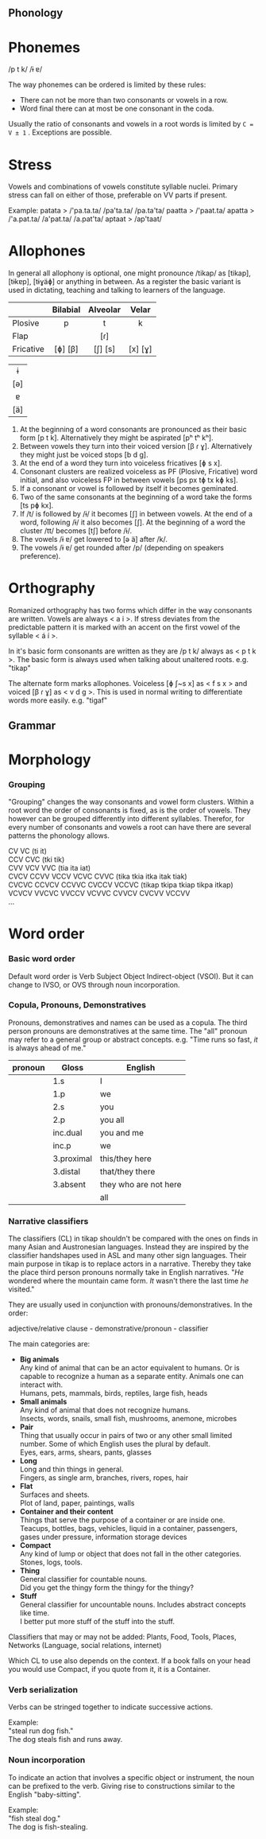 Phonology
---------

Phonemes
========

/p t k/ /ɨ ɐ/

The way phonemes can be ordered is limited by these rules:

* There can not be more than two consonants or vowels in a row.
* Word final there can at most be one consonant in the coda.

Usually the ratio of consonants and vowels in a root words is limited by `C = V ± 1` . Exceptions are possible.

Stress
======

Vowels and combinations of vowels constitute syllable nuclei. Primary stress can fall on either of those, preferable on VV parts if present.

Example:
patata > /'pa.ta.ta/ /pa'ta.ta/ /pa.ta'ta/
paatta > /'paat.ta/
apatta > /'a.pat.ta/ /a'pat.ta/ /a.pat'ta/
aptaat > /ap'taat/

Allophones
==========

In general all allophony is optional, one might pronounce /tikap/ as [tikap], [tɨkɐp], [tɨɣäɸ] or anything in between. As a register the basic variant is used in dictating, teaching and talking to learners of the language.

|                   | Bilabial | Alveolar | Velar   |
| ----------------- |:--------:|:--------:|:-------:|
| Plosive           | p        | t        | k       |
| Flap              |          | [ɾ]      |         |
| Fricative         | [ɸ] [β]  | [ʃ] [s]  | [x] [ɣ] |

|   |
|:-:|
| ɨ |
|[ə]|
| ɐ |
|[ä]|

1. At the beginning of a word consonants are pronounced as their basic form [p t k]. Alternatively they might be aspirated [pʰ tʰ kʰ].
2. Between vowels they turn into their voiced version [β ɾ ɣ]. Alternatively they might just be voiced stops [b d g].
3. At the end of a word they turn into voiceless fricatives [ɸ s x].
4. Consonant clusters are realized voiceless as PF (Plosive, Fricative) word initial, and also voiceless FP in between vowels [ps px tɸ tx kɸ ks].
5. If a consonant or vowel is followed by itself it becomes geminated. 
6. Two of the same consonants at the beginning of a word take the forms [ts pɸ kx].
6. If /t/ is followed by /ɨ/ it becomes [ʃ] in between vowels. At the end of a word, following /ɨ/ it also becomes [ʃ]. At the beginning of a word the cluster /tt/ becomes [tʃ] before /ɨ/.
7. The vowels /ɨ ɐ/ get lowered to [ə ä] after /k/.
8. The vowels /ɨ ɐ/ get rounded after /p/ (depending on speakers preference).

Orthography
===========

Romanized orthography has two forms which differ in the way consonants are written. Vowels are always < a i >.
If stress deviates from the predictable pattern it is marked with an accent on the first vowel of the syllable < á í >.

In it's basic form consonants are written as they are /p t k/ always as < p t k >.
The basic form is always used when talking about unaltered roots. e.g. "tikap"

The alternate form marks allophones. Voiceless [ɸ ʃ~s x] as < f s x > and voiced [β ɾ ɣ] as < v d g >. This is used in normal writing to differentiate words more easily. e.g. "tigaf"

Grammar
-------

Morphology
==========

### Grouping

"Grouping" changes the way consonants and vowel form clusters. Within a root word the order of consonants is fixed, as is the order of vowels. They however can be grouped differently into different syllables.
Therefor, for every number of consonants and vowels a root can have there are several patterns the phonology allows.

CV VC (ti it)  
CCV CVC (tki tik)  
CVV VCV VVC (tia ita iat)  
CVCV CCVV VCCV VCVC CVVC (tika tkia itka itak tiak)  
CVCVC CCVCV CCVVC CVCCV VCCVC (tikap tkipa tkiap tikpa itkap)  
VCVCV VVCVC VVCCV VCVVC CVVCV CVCVV VCCVV  
...

Word order
==========

### Basic word order

Default word order is Verb Subject Object Indirect-object (VSOI).
But it can change to IVSO, or OVS through noun incorporation.

### Copula, Pronouns, Demonstratives

Pronouns, demonstratives and names can be used as a copula.
The third person pronouns are demonstratives at the same time.
The "all" pronoun may refer to a general group or abstract concepts. e.g. "Time runs so fast, *it* is always ahead of me."

|pronoun|Gloss     |English |
|-----|------------|--------|
|     | 1.s        | I      |
|     | 1.p        | we     |
|     | 2.s        | you    |
|     | 2.p        | you all|
|     | inc.dual   | you and me |
|     | inc.p      | we     |
|     | 3.proximal | this/they here |
|     | 3.distal   | that/they there |
|     | 3.absent   | they who are not here |
|     |            | all |

### Narrative classifiers

The classifiers (CL) in tikap shouldn't be compared with the ones on finds in many Asian and Austronesian languages. Instead they are inspired by the classifier handshapes used in ASL and many other sign languages. Their main purpose in tikap is to replace actors in a narrative. Thereby they take the place third person pronouns normally take in English narratives. "*He* wondered where the mountain came form. *It* wasn't there the last time *he* visited."

They are usually used in conjunction with pronouns/demonstratives. In the order:

adjective/relative clause - demonstrative/pronoun - classifier

The main categories are:

* **Big animals**  
  Any kind of animal that can be an actor equivalent to humans. Or is capable to recognize a human as a separate entity. Animals one can interact with.  
  Humans, pets, mammals, birds, reptiles, large fish, heads
* **Small animals**  
  Any kind of animal that does not recognize humans.  
  Insects, words, snails, small fish, mushrooms, anemone, microbes
* **Pair**  
  Thing that usually occur in pairs of two or any other small limited number. Some of which English uses the plural by default.  
  Eyes, ears, arms, shears, pants, glasses
* **Long**  
  Long and thin things in general.  
  Fingers, as single arm, branches, rivers, ropes, hair
* **Flat**  
  Surfaces and sheets.  
  Plot of land, paper, paintings, walls
* **Container and their content**  
  Things that serve the purpose of a container or are inside one.  
  Teacups, bottles, bags, vehicles, liquid in a container, passengers, gases under pressure, information storage devices
* **Compact**  
  Any kind of lump or object that does not fall in the other categories.  
  Stones, logs, tools.
* **Thing**  
  General classifier for countable nouns.  
  Did you get the thingy form the thingy for the thingy?
* **Stuff**  
  General classifier for uncountable nouns. Includes abstract concepts like time.  
  I better put more stuff of the stuff into the stuff.

Classifiers that may or may not be added: Plants, Food, Tools, Places, Networks (Language, social relations, internet)

Which CL to use also depends on the context. If a book falls on your head you would use Compact, if you quote from it, it is a Container.

### Verb serialization

Verbs can be stringed together to indicate successive actions.

Example:  
"steal run dog fish."  
The dog steals fish and runs away.

### Noun incorporation

To indicate an action that involves a specific object or instrument, the noun can be prefixed to the verb. Giving rise to constructions similar to the English "baby-sitting".

Example:  
"fish steal dog."  
The dog is fish-stealing.

